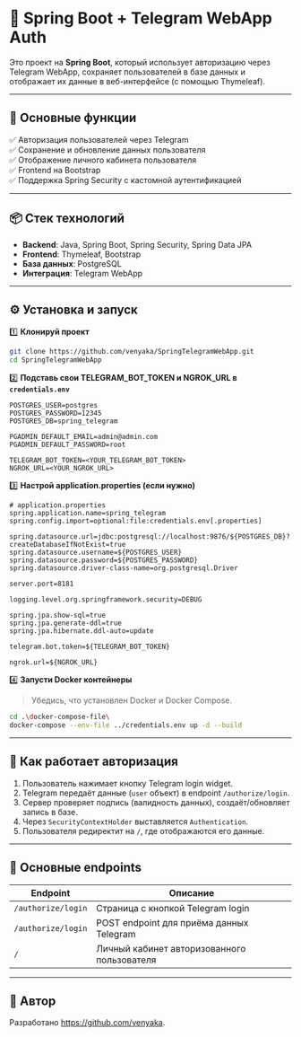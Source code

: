 # 📱 Spring Boot + Telegram WebApp Auth

Это проект на **Spring Boot**, который использует авторизацию через Telegram WebApp, сохраняет пользователей в базе данных и отображает их данные в веб-интерфейсе (с помощью Thymeleaf).

---

## 🚀 Основные функции

✅ Авторизация пользователей через Telegram  
✅ Сохранение и обновление данных пользователя  
✅ Отображение личного кабинета пользователя  
✅ Frontend на Bootstrap  
✅ Поддержка Spring Security с кастомной аутентификацией

---

## 📦 Стек технологий

- **Backend**: Java, Spring Boot, Spring Security, Spring Data JPA
- **Frontend**: Thymeleaf, Bootstrap
- **База данных**: PostgreSQL
- **Интеграция**: Telegram WebApp

---

## ⚙️ Установка и запуск

1️⃣ **Клонируй проект**
```bash
git clone https://github.com/venyaka/SpringTelegramWebApp.git
cd SpringTelegramWebApp
```

2️⃣ **Подставь свои TELEGRAM_BOT_TOKEN и NGROK_URL в `credentials.env`**
```env
POSTGRES_USER=postgres
POSTGRES_PASSWORD=12345
POSTGRES_DB=spring_telegram

PGADMIN_DEFAULT_EMAIL=admin@admin.com
PGADMIN_DEFAULT_PASSWORD=root

TELEGRAM_BOT_TOKEN=<YOUR_TELEGRAM_BOT_TOKEN>
NGROK_URL=<YOUR_NGROK_URL>
```

3️⃣ **Настрой application.properties (если нужно)**
```
# application.properties
spring.application.name=spring_telegram
spring.config.import=optional:file:credentials.env[.properties]

spring.datasource.url=jdbc:postgresql://localhost:9876/${POSTGRES_DB}?createDatabaseIfNotExist=true
spring.datasource.username=${POSTGRES_USER}
spring.datasource.password=${POSTGRES_PASSWORD}
spring.datasource.driver-class-name=org.postgresql.Driver

server.port=8181

logging.level.org.springframework.security=DEBUG

spring.jpa.show-sql=true
spring.jpa.generate-ddl=true
spring.jpa.hibernate.ddl-auto=update

telegram.bot.token=${TELEGRAM_BOT_TOKEN}

ngrok.url=${NGROK_URL}
```

4️⃣ **Запусти Docker контейнеры**
> Убедись, что установлен Docker и Docker Compose.
```bash
cd .\docker-compose-file\
docker-compose --env-file ../credentials.env up -d --build
```

---

## 📲 Как работает авторизация

1. Пользователь нажимает кнопку Telegram login widget.
2. Telegram передаёт данные (`user` объект) в endpoint `/authorize/login`.
3. Сервер проверяет подпись (валидность данных), создаёт/обновляет запись в базе.
4. Через `SecurityContextHolder` выставляется `Authentication`.
5. Пользователя редиректит на `/`, где отображаются его данные.

---

## 🔑 Основные endpoints

| Endpoint           | Описание                                      |
|--------------------|----------------------------------------------|
| `/authorize/login` | Страница с кнопкой Telegram login             |
| `/authorize/login` | POST endpoint для приёма данных Telegram      |
| `/`                | Личный кабинет авторизованного пользователя  |

---

## 🤝 Автор

Разработано https://github.com/venyaka.